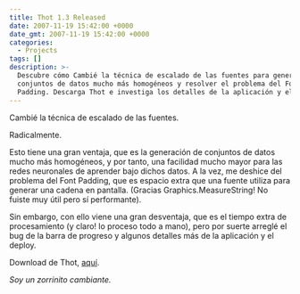 ```yaml
---
title: Thot 1.3 Released
date: 2007-11-19 15:42:00 +0000
date_gmt: 2007-11-19 15:42:00 +0000
categories:
  - Projects
tags: []
description: >-
  Descubre cómo Cambié la técnica de escalado de las fuentes para generar
  conjuntos de datos mucho más homogéneos y resolver el problema del Font
  Padding. Descarga Thot e investiga los detalles de la aplicación y el deploy.
---
```



Cambié la técnica de escalado de las fuentes.

Radicalmente.

Esto tiene una gran ventaja, que es la generación de conjuntos de datos mucho más homogéneos, y por tanto, una facilidad mucho mayor para las redes neuronales de aprender bajo dichos datos. A la vez, me deshice del problema del Font Padding, que es espacio extra que una fuente utiliza para generar una cadena en pantalla. (Gracias Graphics.MeasureString! No fuiste muy útil pero sí performante).

Sin embargo, con ello viene una gran desventaja, que es el tiempo extra de procesamiento (y claro! lo proceso todo a mano), pero por suerte arreglé el bug de la barra de progreso y algunos detalles más de la aplicación y el deploy.

Download de Thot, [aquí](http://alphagma.googlepages.com).

_Soy un zorrinito cambiante._
